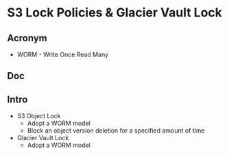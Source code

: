 # S3 Lock Policies & Glacier Vault Lock

## Acronym
* WORM - Write Once Read Many

## Doc

## Intro
* S3 Object Lock
    * Adopt a WORM model
    * Block an object version deletion for a specified amount of time
* Glacier Vault Lock
    * Adopt a WORM model 
